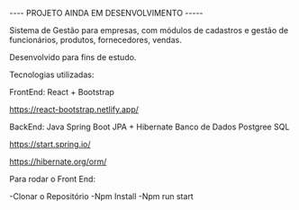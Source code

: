 ---- PROJETO AINDA EM DESENVOLVIMENTO -----

Sistema de Gestão para empresas, com módulos de cadastros e gestão de funcionários, produtos, fornecedores, vendas.

Desenvolvido para fins de estudo.

Tecnologias utilizadas:

FrontEnd:
React + Bootstrap

https://react-bootstrap.netlify.app/

BackEnd:
Java Spring Boot
JPA + Hibernate
Banco de Dados Postgree SQL

https://start.spring.io/

https://hibernate.org/orm/

Para rodar o Front End:

-Clonar o Repositório
-Npm Install
-Npm run start

